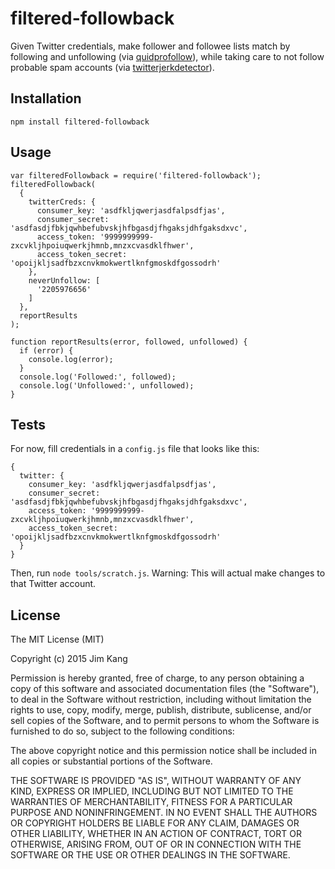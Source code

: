 filtered-followback
==================

Given Twitter credentials, make follower and followee lists match by following and unfollowing (via [quidprofollow](https://github.com/jimkang/quidprofollow)), while taking care to not follow probable spam accounts (via [twitterjerkdetector](https://github.com/jimkang/twitterjerkdetector)).

Installation
------------

    npm install filtered-followback

Usage
-----

    var filteredFollowback = require('filtered-followback');
    filteredFollowback(
      {
        twitterCreds: {
          consumer_key: 'asdfkljqwerjasdfalpsdfjas',
          consumer_secret: 'asdfasdjfbkjqwhbefubvskjhfbgasdjfhgaksjdhfgaksdxvc',
          access_token: '9999999999-zxcvkljhpoiuqwerkjhmnb,mnzxcvasdklfhwer',
          access_token_secret: 'opoijkljsadfbzxcnvkmokwertlknfgmoskdfgossodrh'
        },
        neverUnfollow: [
          '2205976656'
        ]
      },
      reportResults
    );

    function reportResults(error, followed, unfollowed) {
      if (error) {
        console.log(error);
      }
      console.log('Followed:', followed);
      console.log('Unfollowed:', unfollowed);
    }

Tests
-----

For now, fill credentials in a `config.js` file that looks like this:

    {
      twitter: {
        consumer_key: 'asdfkljqwerjasdfalpsdfjas',
        consumer_secret: 'asdfasdjfbkjqwhbefubvskjhfbgasdjfhgaksjdhfgaksdxvc',
        access_token: '9999999999-zxcvkljhpoiuqwerkjhmnb,mnzxcvasdklfhwer',
        access_token_secret: 'opoijkljsadfbzxcnvkmokwertlknfgmoskdfgossodrh'
      }      
    }

Then, run `node tools/scratch.js`. Warning: This will actual make changes to that Twitter account.

License
-------

The MIT License (MIT)

Copyright (c) 2015 Jim Kang

Permission is hereby granted, free of charge, to any person obtaining a copy
of this software and associated documentation files (the "Software"), to deal
in the Software without restriction, including without limitation the rights
to use, copy, modify, merge, publish, distribute, sublicense, and/or sell
copies of the Software, and to permit persons to whom the Software is
furnished to do so, subject to the following conditions:

The above copyright notice and this permission notice shall be included in
all copies or substantial portions of the Software.

THE SOFTWARE IS PROVIDED "AS IS", WITHOUT WARRANTY OF ANY KIND, EXPRESS OR
IMPLIED, INCLUDING BUT NOT LIMITED TO THE WARRANTIES OF MERCHANTABILITY,
FITNESS FOR A PARTICULAR PURPOSE AND NONINFRINGEMENT. IN NO EVENT SHALL THE
AUTHORS OR COPYRIGHT HOLDERS BE LIABLE FOR ANY CLAIM, DAMAGES OR OTHER
LIABILITY, WHETHER IN AN ACTION OF CONTRACT, TORT OR OTHERWISE, ARISING FROM,
OUT OF OR IN CONNECTION WITH THE SOFTWARE OR THE USE OR OTHER DEALINGS IN
THE SOFTWARE.
